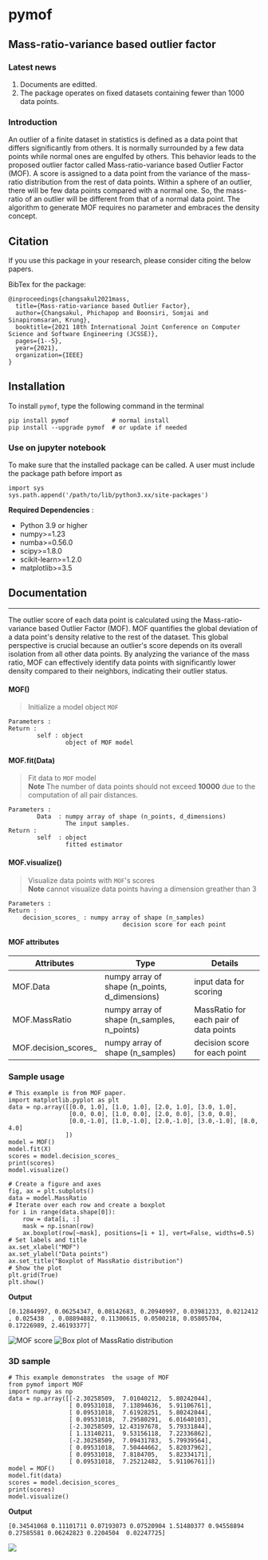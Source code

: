 # pymof

## Mass-ratio-variance based outlier factor

### Latest news
1. Documents are editted.
2. The package operates on fixed datasets containing fewer than 1000 data points.

### Introduction

An outlier of a finite dataset in statistics is defined as a data point that differs significantly from others. It is normally surrounded by a few data points
while normal ones are engulfed by others. This behavior leads to the proposed outlier factor called Mass-ratio-variance based Outlier Factor (MOF). A score is assigned to a data point from the variance of the mass-ratio distribution from the rest of data points. Within a sphere of an outlier, there will be few data points compared with a normal one. So, the mass-ratio of an outlier will be different from that of a normal data point. The algorithm to generate MOF requires no parameter and embraces the density concept. 

## Citation

If you use this package in your research, please consider citing the below papers.

BibTex for the package:
```
@inproceedings{changsakul2021mass,
  title={Mass-ratio-variance based Outlier Factor},
  author={Changsakul, Phichapop and Boonsiri, Somjai and Sinapiromsaran, Krung},
  booktitle={2021 18th International Joint Conference on Computer Science and Software Engineering (JCSSE)},
  pages={1--5},
  year={2021},
  organization={IEEE}
}
```

## Installation
To install `pymof`, type the following command in the terminal

```
pip install pymof            # normal install
pip install --upgrade pymof  # or update if needed
```

### Use on jupyter notebook

To make sure that the installed package can be called. A user must include the package path before import as
```
import sys
sys.path.append('/path/to/lib/python3.xx/site-packages')
```

**Required Dependencies** :
- Python 3.9 or higher
- numpy>=1.23
- numba>=0.56.0
- scipy>=1.8.0
- scikit-learn>=1.2.0
- matplotlib>=3.5


## Documentation
----

The outlier score of each data point is calculated using the Mass-ratio-variance based Outlier Factor (MOF). MOF quantifies the global deviation of a data point's density relative to the rest of the dataset. This global perspective is crucial because an outlier's score depends on its overall isolation from all other data points. By analyzing the variance of the mass ratio, MOF can effectively identify data points with significantly lower density compared to their neighbors, indicating their outlier status.

#### MOF() 

> Initialize a model object `MOF`

    Parameters :
    Return :
            self : object
                    object of MOF model
#### MOF.fit(Data)
> Fit data to  `MOF` model\
> **Note** The number of data points should not exceed **10000** due to the computation of all pair distances.

    Parameters :
            Data  : numpy array of shape (n_points, d_dimensions)
                    The input samples.
    Return :
            self  : object
                    fitted estimator
#### MOF.visualize()
> Visualize data points with `MOF`'s scores\
> **Note** cannot visualize data points having a dimension greather than 3

    Parameters :
    Return :
        decision_scores_ : numpy array of shape (n_samples)
                                    decision score for each point
#### MOF attributes
| Attributes | Type | Details |
| ------ | ------- | ------ |
| MOF.Data | numpy array of shape (n_points, d_dimensions) | input data for scoring |
| MOF.MassRatio | numpy array of shape (n_samples, n_points) | MassRatio for each pair of data points |
| MOF.decision_scores_ | numpy array of shape (n_samples) | decision score for each point |

### Sample usage
```
# This example is from MOF paper.
import matplotlib.pyplot as plt
data = np.array([[0.0, 1.0], [1.0, 1.0], [2.0, 1.0], [3.0, 1.0],
                 [0.0, 0.0], [1.0, 0.0], [2.0, 0.0], [3.0, 0.0],
                 [0.0,-1.0], [1.0,-1.0], [2.0,-1.0], [3.0,-1.0], [8.0, 4.0]
                ])
model = MOF()
model.fit(X)
scores = model.decision_scores_
print(scores)
model.visualize()

# Create a figure and axes
fig, ax = plt.subplots()
data = model.MassRatio
# Iterate over each row and create a boxplot
for i in range(data.shape[0]):
    row = data[i, :]
    mask = np.isnan(row)
    ax.boxplot(row[~mask], positions=[i + 1], vert=False, widths=0.5)
# Set labels and title
ax.set_xlabel("MOF")
ax.set_ylabel("Data points")
ax.set_title("Boxplot of MassRatio distribution")
# Show the plot
plt.grid(True)
plt.show()
```
**Output**
```
[0.12844997, 0.06254347, 0.08142683, 0.20940997, 0.03981233, 0.0212412 , 0.025438  , 0.08894882, 0.11300615, 0.0500218, 0.05805704, 0.17226989, 2.46193377]
```
![MOF score](https://github.com/oakkao/pymof/blob/main/examples/mofOriginal.png?raw=true)
![Box plot of MassRatio distribution](https://github.com/oakkao/pymof/blob/main/examples/mofBoxplot.png?raw=true)


### 3D sample
```
# This example demonstrates  the usage of MOF
from pymof import MOF
import numpy as np
data = np.array([[-2.30258509,  7.01040212,  5.80242044],
                 [ 0.09531018,  7.13894636,  5.91106761],
                 [ 0.09531018,  7.61928251,  5.80242044],
                 [ 0.09531018,  7.29580291,  6.01640103],
                 [-2.30258509, 12.43197678,  5.79331844],
                 [ 1.13140211,  9.53156118,  7.22336862],
                 [-2.30258509,  7.09431783,  5.79939564],
                 [ 0.09531018,  7.50444662,  5.82037962],
                 [ 0.09531018,  7.8184705,   5.82334171],
                 [ 0.09531018,  7.25212482,  5.91106761]])
model = MOF()
model.fit(data)
scores = model.decision_scores_
print(scores)
model.visualize()
```
**Output**
```
[0.34541068 0.11101711 0.07193073 0.07520904 1.51480377 0.94558894 0.27585581 0.06242823 0.2204504  0.02247725]
```
![](https://github.com/oakkao/pymof/blob/main/examples/example.png?raw=true)
